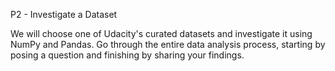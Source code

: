 P2 - Investigate a Dataset

We will choose one of Udacity's curated datasets and investigate it using NumPy and Pandas. Go through the entire data analysis process, starting by posing a question and finishing by sharing your findings.
